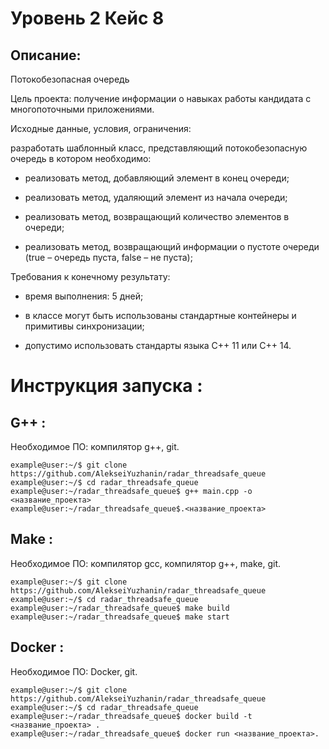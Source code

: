 # Уровень 2 Кейс 8
## Описание:
Потокобезопасная очередь

Цель проекта: получение информации о навыках работы кандидата с многопоточными приложениями.

Исходные данные, условия, ограничения:

разработать шаблонный класс, представляющий потокобезопасную очередь в котором необходимо:

- реализовать метод, добавляющий элемент в конец очереди;

- реализовать метод, удаляющий элемент из начала очереди;

- реализовать метод, возвращающий количество элементов в очереди;

- реализовать метод, возвращающий информации о пустоте очереди (true – очередь пуста, false – не пуста);

Требования к конечному результату:

- время выполнения: 5 дней;

- в классе могут быть использованы стандартные контейнеры и примитивы синхронизации;

- допустимо использовать стандарты языка С++ 11 или C++ 14.

# Инструкция запуска :
## G++ :
Необходимое ПО: компилятор g++, git.
```console
example@user:~/$ git clone https://github.com/AlekseiYuzhanin/radar_threadsafe_queue
example@user:~/$ cd radar_threadsafe_queue
example@user:~/radar_threadsafe_queue$ g++ main.cpp -o <название_проекта>
example@user:~/radar_threadsafe_queue$.<название_проекта>
```
## Make :
Необходимое ПО: компилятор gcc, компилятор g++, make, git.
```console
example@user:~/$ git clone https://github.com/AlekseiYuzhanin/radar_threadsafe_queue
example@user:~/$ cd radar_threadsafe_queue
example@user:~/radar_threadsafe_queue$ make build
example@user:~/radar_threadsafe_queue$ make start
```
## Docker :
Необходимое ПО: Docker, git.
```console
example@user:~/$ git clone https://github.com/AlekseiYuzhanin/radar_threadsafe_queue
example@user:~/$ cd radar_threadsafe_queue
example@user:~/radar_threadsafe_queue$ docker build -t <название_проекта> .
example@user:~/radar_threadsafe_queue$ docker run <название_проекта>.
```
